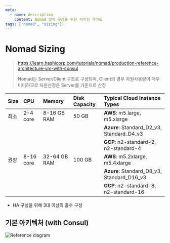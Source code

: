 ```yaml
---
meta:
  - name: description
    content: Nomad 설치 구성을 위한 사이징 가이드
tags: ["nomad", "sizing"]
---
```


# Nomad Sizing
> <https://learn.hashicorp.com/tutorials/nomad/production-reference-architecture-vm-with-consul>
>
> Nomad는 Server/Client 구조로 구성되며, Client의 경우 자원사용량이 매우 미미하므로 자원산정은 Server를 기준으로 산정



| Size | CPU       | Memory       | Disk Capacity | Typical Cloud Instance Types               |
| :--- | :-------- | :----------- | :------------ | :----------------------------------------- |
| 최소 | 2-4 core  | 8-16 GB RAM  | 50 GB         | **AWS**: m5.large, m5.xlarge               |
|      |           |              |               | **Azure**: Standard_D2_v3, Standard_D4_v3  |
|      |           |              |               | **GCP**: n2-standard-2, n2-standard-4      |
| 권장 | 8-16 core | 32-64 GB RAM | 100 GB        | **AWS**: m5.2xlarge, m5.4xlarge            |
|      |           |              |               | **Azure**: Standard_D8_v3, Standard_D16_v3 |
|      |           |              |               | **GCP**: n2-standard-8, n2-standard-16     |

- HA 구성을 위해 3대 이상의 홀수 구성



## 기본 아키텍처 (with Consul)

![Reference diagram](https://learn.hashicorp.com/img/nomad/production/nomad_reference_diagram.png)